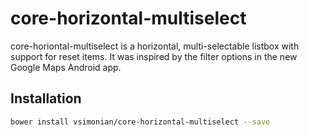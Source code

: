 core-horizontal-multiselect
============

core-horiontal-multiselect is a horizontal, multi-selectable listbox with support for reset items. It was inspired by the filter
options in the new Google Maps Android app.

## Installation

```sh
bower install vsimonian/core-horizontal-multiselect --save
```